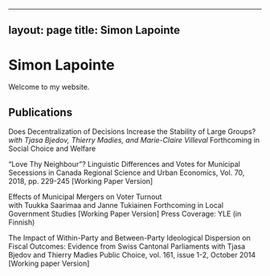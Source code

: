 
---
layout: page
title: Simon Lapointe
---

# Simon Lapointe

Welcome to my website.

## Publications

Does Decentralization of Decisions Increase the Stability of Large Groups? 
*with Tjasa Bjedov, Thierry Madies, and Marie-Claire Villeval*
Forthcoming in Social Choice and Welfare

“Love Thy Neighbour”? Linguistic Differences and Votes for Municipal Secessions in Canada
Regional Science and Urban Economics, Vol. 70, 2018, pp. 229-245
[Working Paper Version]

Effects of Municipal Mergers on Voter Turnout  
with Tuukka Saarimaa and Janne Tukiainen
Forthcoming in Local Government Studies
[Working Paper Version]
Press Coverage: YLE (in Finnish)

The Impact of Within-Party and Between-Party Ideological Dispersion on Fiscal Outcomes: Evidence from Swiss Cantonal Parliaments 
with Tjasa Bjedov and Thierry Madies
Public Choice, vol. 161, issue 1-2, October 2014
[Working paper Version]
